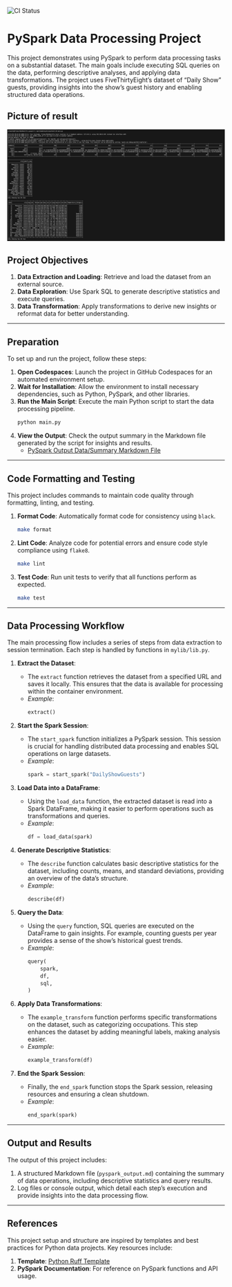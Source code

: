 ![CI Status](https://github.com/YitaoS/ids706_pyspark/actions/workflows/ci.yml/badge.svg)
# PySpark Data Processing Project

This project demonstrates using PySpark to perform data processing tasks on a substantial dataset. The main goals include executing SQL queries on the data, performing descriptive analyses, and applying data transformations. The project uses FiveThirtyEight’s dataset of “Daily Show” guests, providing insights into the show’s guest history and enabling structured data operations.

## Picture of result
![alt text](image.png)

## Project Objectives

1. **Data Extraction and Loading**: Retrieve and load the dataset from an external source.
2. **Data Exploration**: Use Spark SQL to generate descriptive statistics and execute queries.
3. **Data Transformation**: Apply transformations to derive new insights or reformat data for better understanding.

---

## Preparation

To set up and run the project, follow these steps:

1. **Open Codespaces**: Launch the project in GitHub Codespaces for an automated environment setup.
2. **Wait for Installation**: Allow the environment to install necessary dependencies, such as Python, PySpark, and other libraries.
3. **Run the Main Script**: Execute the main Python script to start the data processing pipeline.
   ```bash
   python main.py
   ```
4. **View the Output**: Check the output summary in the Markdown file generated by the script for insights and results.
   - [PySpark Output Data/Summary Markdown File](pyspark_output.md)

---

## Code Formatting and Testing

This project includes commands to maintain code quality through formatting, linting, and testing.

1. **Format Code**: Automatically format code for consistency using `black`.
   ```bash
   make format
   ```
2. **Lint Code**: Analyze code for potential errors and ensure code style compliance using `flake8`.
   ```bash
   make lint
   ```
3. **Test Code**: Run unit tests to verify that all functions perform as expected.
   ```bash
   make test
   ```

---

## Data Processing Workflow

The main processing flow includes a series of steps from data extraction to session termination. Each step is handled by functions in `mylib/lib.py`.

1. **Extract the Dataset**: 
   - The `extract` function retrieves the dataset from a specified URL and saves it locally. This ensures that the data is available for processing within the container environment.
   - *Example*:
     ```python
     extract()
     ```

2. **Start the Spark Session**: 
   - The `start_spark` function initializes a PySpark session. This session is crucial for handling distributed data processing and enables SQL operations on large datasets.
   - *Example*:
     ```python
     spark = start_spark("DailyShowGuests")
     ```

3. **Load Data into a DataFrame**: 
   - Using the `load_data` function, the extracted dataset is read into a Spark DataFrame, making it easier to perform operations such as transformations and queries.
   - *Example*:
     ```python
     df = load_data(spark)
     ```

4. **Generate Descriptive Statistics**:
   - The `describe` function calculates basic descriptive statistics for the dataset, including counts, means, and standard deviations, providing an overview of the data’s structure.
   - *Example*:
     ```python
     describe(df)
     ```

5. **Query the Data**:
   - Using the `query` function, SQL queries are executed on the DataFrame to gain insights. For example, counting guests per year provides a sense of the show’s historical guest trends.
   - *Example*:
     ```python
     query(
         spark,
         df,
         sql,
     )
     ```

6. **Apply Data Transformations**:
   - The `example_transform` function performs specific transformations on the dataset, such as categorizing occupations. This step enhances the dataset by adding meaningful labels, making analysis easier.
   - *Example*:
     ```python
     example_transform(df)
     ```

7. **End the Spark Session**:
   - Finally, the `end_spark` function stops the Spark session, releasing resources and ensuring a clean shutdown.
   - *Example*:
     ```python
     end_spark(spark)
     ```

---

## Output and Results

The output of this project includes:
1. A structured Markdown file (`pyspark_output.md`) containing the summary of data operations, including descriptive statistics and query results.
2. Log files or console output, which detail each step’s execution and provide insights into the data processing flow.

---

## References

This project setup and structure are inspired by templates and best practices for Python data projects. Key resources include:

1. **Template**: [Python Ruff Template](https://github.com/nogibjj/python-ruff-template)
2. **PySpark Documentation**: For reference on PySpark functions and API usage.